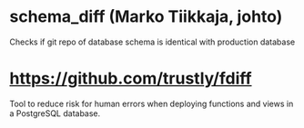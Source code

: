 # schema_diff (Marko Tiikkaja, johto)
Checks if git repo of database schema is identical with production database

# https://github.com/trustly/fdiff
Tool to reduce risk for human errors when deploying functions and views in a PostgreSQL database.

